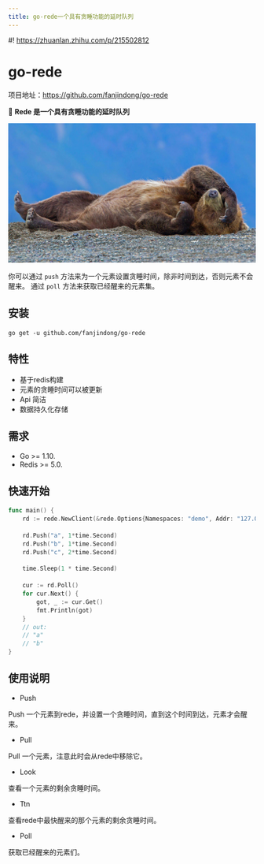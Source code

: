 ```yaml
---
title: go-rede一个具有贪睡功能的延时队列
---
```

#! https://zhuanlan.zhihu.com/p/215502812

# go-rede

项目地址：https://github.com/fanjindong/go-rede

:rocket: **Rede 是一个具有贪睡功能的延时队列**

![](https://raw.githubusercontent.com/fanjindong/go-rede/master/doc/SnoozyTheBear_ZH-CN1561515228_1920x1080.jpg)

你可以通过 `push` 方法来为一个元素设置贪睡时间，除非时间到达，否则元素不会醒来。
通过 `poll` 方法来获取已经醒来的元素集。

## 安装
```shell script
go get -u github.com/fanjindong/go-rede
```

## 特性
- 基于redis构建
- 元素的贪睡时间可以被更新
- Api 简洁
- 数据持久化存储

## 需求
- Go >= 1.10.
- Redis >= 5.0.

## 快速开始

```go
func main() {
	rd := rede.NewClient(&rede.Options{Namespaces: "demo", Addr: "127.0.0.1:6379"}) // Redis.Addr + Namespaces

	rd.Push("a", 1*time.Second)
	rd.Push("b", 1*time.Second)
	rd.Push("c", 2*time.Second)

	time.Sleep(1 * time.Second)

	cur := rd.Poll()
	for cur.Next() {
	    got, _ := cur.Get()
	    fmt.Println(got)
	}
	// out:
	// "a"
	// "b"
}
```

## 使用说明

- Push

Push 一个元素到rede，并设置一个贪睡时间，直到这个时间到达，元素才会醒来。
- Pull

Pull 一个元素，注意此时会从rede中移除它。
- Look

查看一个元素的剩余贪睡时间。
- Ttn

查看rede中最快醒来的那个元素的剩余贪睡时间。
- Poll

获取已经醒来的元素们。